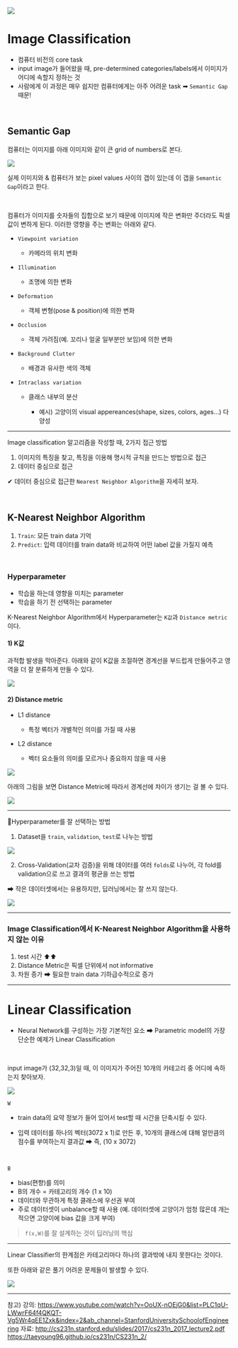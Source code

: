 ![](https://images.velog.io/images/bbirong/post/19a3a94a-30a0-4b27-b133-6dc5f8b9ca3e/image.png)

# Image Classification 

- 컴퓨터 비전의 core task
- input image가 들어왔을 때, pre-determined categories/labels에서 이미지가 어디에 속할지 정하는 것
- 사람에게 이 과정은 매우 쉽지만 컴퓨터에게는 아주 어려운 task ➡ `Semantic Gap` 때문!

<br>

## Semantic Gap

컴퓨터는 이미지를 아래 이미지와 같이 큰 grid of numbers로 본다.

![](https://images.velog.io/images/bbirong/post/3e35dbb1-feab-43c0-8bb7-c59472166dc7/image.png)

실제 이미지와 & 컴퓨터가 보는 pixel values 사이의 갭이 있는데 이 갭을 `Semantic Gap`이라고 한다.

<br>

컴퓨터가 이미지를 숫자들의 집합으로 보기 때문에 이미지에 작은 변화만 주더라도 픽셀 값이 변하게 된다. 이러한 영향을 주는 변화는 아래와 같다.

- `Viewpoint variation`
	
    - 카메라의 위치 변화

- `Illumination`
	
    - 조명에 의한 변화

- `Deformation`
	
    - 객체 변형(pose & position)에 의한 변화

- `Occlusion`
	
    - 객체 가려짐(예. 꼬리나 얼굴 일부분만 보임)에 의한 변화

- `Background Clutter`
	
    - 배경과 유사한 색의 객체

- `Intraclass variation`
	
    - 클래스 내부의 분산
    	
        - 예시) 고양이의 visual appereances(shape, sizes, colors, ages...) 다양성

---

Image classification 알고리즘을 작성할 때, 2가지 접근 방법

1. 이미지의 특징을 찾고, 특징을 이용해 명시적 규칙을 만드는 방법으로 접근
2. 데이터 중심으로 접근

✔ 데이터 중심으로 접근한 `Nearest Neighbor Algorithm`을 자세히 보자.

<br>

## K-Nearest Neighbor Algorithm

1. `Train`: 모든 train data 기억
2. `Predict`: 입력 데이터를 train data와 비교하여 어떤 label 값을 가질지 예측

<br>

### Hyperparameter

- 학습을 하는데 영향을 미치는 parameter
- 학습을 하기 전 선택하는 parameter

K-Nearest Neighbor Algorithm에서 Hyperparameter는 `K값`과 `Distance metric`이다.

#### 1) K값

과적합 발생을 막아준다.
아래와 같이 K값을 조절하면 경계선을 부드럽게 만들어주고 영역을 더 잘 분류하게 만들 수 있다.

![](https://images.velog.io/images/bbirong/post/354d941c-d694-4c02-be41-c420fe364f9b/image.png)


#### 2) Distance metric

- L1 distance
	
    - 특정 벡터가 개별적인 의미를 가질 때 사용

- L2 distance
	
    - 벡터 요소들의 의미를 모르거나 중요하지 않을 때 사용

![](https://images.velog.io/images/bbirong/post/2c71fafd-60b2-41fb-85cb-6dee1459442e/image.png)

아래의 그림을 보면 Distance Metric에 따라서 경계선에 차이가 생기는 걸 볼 수 있다.

![](https://images.velog.io/images/bbirong/post/941930b4-3c9c-4ca7-afcc-e5f7c585b879/image.png)

---

📌Hyperparameter를 잘 선택하는 방법

1. Dataset을 `train`, `validation`, `test`로 나누는 방법

![](https://images.velog.io/images/bbirong/post/b22e8a92-0f39-4379-a8f5-23c19acbc35e/image.png)

2. Cross-Validation(교차 검증)을 위해 데이터를 여러 `folds`로 나누어, 각 fold를 validation으로 쓰고 결과의 평균을 쓰는 방법

➡ 작은 데이터셋에서는 유용하지만, 딥러닝에서는 잘 쓰지 않는다.

![](https://images.velog.io/images/bbirong/post/5965ce1f-0936-436a-b326-b9515e69f872/image.png)

---

### Image Classification에서 K-Nearest Neighbor Algorithm을 사용하지 않는 이유

1. test 시간 ⬆⬆
2. Distance Metric은 픽셀 단위에서 not informative
3. 차원 증가 ➡ 필요한 train data 기하급수적으로 증가

---

# Linear Classification

- Neural Network를 구성하는 가장 기본적인 요소 
➡ Parametric model의 가장 단순한 예제가 Linear Classification

<br>

input image가 (32,32,3)일 때, 이 이미지가 주어진 10개의 카테고리 중 어디에 속하는지 찾아보자.

![](https://images.velog.io/images/bbirong/post/e43ba7b7-e8ee-4734-8c2e-3df1da479e0a/image.png)

`W`
- train data의 요약 정보가 들어 있어서 test할 때 시간을 단축시킬 수 있다.

- 입력 데이터를 하나의 벡터(3072 x 1)로 만든 후, 10개의 클래스에 대해 얼만큼의 점수를 부여하는지 결과값 ➡ 즉, (10 x 3072)

<br>

`B`

- bias(편향)를 의미
- B의 개수 = 카테고리의 개수 (1 x 10)
- 데이터와 무관하게 특정 클래스에 우선권 부여
- 주로 데이터셋이 unbalance할 때 사용 (예. 데이터셋에 고양이가 엄청 많은데 개는 적으면 고양이에 bias 값을 크게 부여)


> `f(x,W)`를 잘 설계하는 것이 딥러닝의 핵심

---

Linear Classifier의 한계점은 카테고리마다 하나의 결과밖에 내지 못한다는 것이다.

또한 아래와 같은 풀기 어려운 문제들이 발생할 수 있다.

![](https://images.velog.io/images/bbirong/post/d3f9de12-8cfe-43b1-becd-94c341c7bdca/image.png)

---
참고)
강의: https://www.youtube.com/watch?v=OoUX-nOEjG0&list=PLC1qU-LWwrF64f4QKQT-Vg5Wr4qEE1Zxk&index=2&ab_channel=StanfordUniversitySchoolofEngineering
자료: http://cs231n.stanford.edu/slides/2017/cs231n_2017_lecture2.pdf
https://taeyoung96.github.io/cs231n/CS231n_2/
